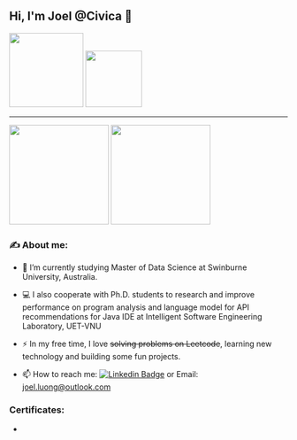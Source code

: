 ## Hi, I'm Joel @Civica 👋

<div id="header">
  <img src="https://media.giphy.com/media/qgQUggAC3Pfv687qPC/giphy.gif" width="134"/>
  <img src="https://media.giphy.com/media/i4MAH84pqe2m2aVojc/giphy.gif" width="102"/>
</div>

---

<div >
  <img src="https://github-readme-stats.vercel.app/api?username=joelluong&show_icons=true&hide=issues&count_private=true&theme=react&bg_color=20232A" height="180">
<img src="https://github-readme-stats.vercel.app/api/top-langs?&username=joelluong&hide=css,shell&langs_count=8&layout=compact&exclude_repo=quatangem,JavaFx_Dictionary,UETCodeCamp,HMI-frontend,DSA_20020138_coursera,DSA_20020138_PhamCongManhHung&theme=react&bg_color=20232A" height="180">
</div>
  
<!-- <img src="https://github-readme-stats.vercel.app/api/top-langs/?username=joelluong&hide=shell,css&langs_count=8&exclude_repo=JavaFx_Dictionary,UETCodeCamp&layout=compact&theme=react&bg_color=20232A"> -->

### ✍️ About me:

- 🚀 I’m currently studying Master of Data Science at Swinburne University, Australia. 

- 💻 I also cooperate with Ph.D. students to research and improve performance on program analysis and language model for API recommendations for Java IDE at Intelligent Software Engineering Laboratory, UET-VNU

- ⚡ In my free time, I love ~~solving problems on Leetcode~~, learning new technology and building some fun projects.

- 📫 How to reach me: [![Linkedin Badge](https://img.shields.io/badge/-LinkedIn-blue?style=flat&logo=Linkedin&logoColor=white)](https://www.linkedin.com/in/joelluong/) or Email: [joel.luong@outlook.com](mailto:joel.luong@outlook.com)

### Certificates:
- 
<!-- ### Related link : -->

